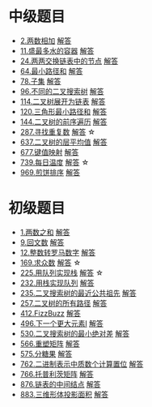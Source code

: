 
# 中级题目

* [2.两数相加]()  [解答](./answer/2.两数相加.cpp)
* [11.盛最多水的容器]()  [解答](./answer/11.盛最多水的容器.cpp)
* [24.两两交换链表中的节点]()  [解答](./answer/24.两两交换链表中的节点.cpp)
* [64.最小路径和]()  [解答](./answer/64.最小路径和.cpp)
* [78.子集]()  [解答](./answer/78.子集.cpp)
* [96.不同的二叉搜索树]()  [解答](./answer/96.不同的二叉搜索树.cpp)
* [114.二叉树展开为链表]()  [解答](./answer/114.二叉树展开为链表.cpp)
* [120.三角形最小路径和](https://leetcode-cn.com/problems/triangle/)  [解答](./answer/120.三角形最小路径和.cpp)
* [144.二叉树的前序遍历]()  [解答](./answer/144.二叉树的前序遍历.cpp)
* [287.寻找重复数](https://leetcode-cn.com/problems/find-the-duplicate-number/)  [解答](./answer/287.寻找重复数.cpp) &star;
* [637.二叉树的层平均值](https://leetcode-cn.com/problems/average-of-levels-in-binary-tree/)  [解答](./answer/637.二叉树的层平均值.cpp) 
* [677.键值映射](https://leetcode-cn.com/problems/map-sum-pairs/)  [解答](./answer/677.键值映射.cpp) 
* [739.每日温度](https://leetcode-cn.com/problems/daily-temperatures/)  [解答](./answer/739.每日温度.cpp) &star;
* [969.煎饼排序](https://leetcode-cn.com/problems/pancake-sorting/)  [解答](./answer/969.煎饼排序.cpp) 


# 初级题目

* [1.两数之和]()  [解答](./answer/1.两数之和.cpp)
* [9.回文数]()  [解答](./answer/9.回文数.cpp)
* [12.整数转罗马数字](https://leetcode-cn.com/problems/integer-to-roman/)  [解答](./answer/12.整数转罗马数字.cpp)
* [169.求众数](https://leetcode-cn.com/problems/majority-element/)  [解答](./answer/169.求众数.cpp) &star;
* [225.用队列实现栈](https://leetcode-cn.com/problems/implement-stack-using-queues/)  [解答](./answer/225.用队列实现栈.cpp) &star;
* [232.用栈实现队列]()  [解答](./answer/232.用栈实现队列.cpp)
* [235.二叉搜索树的最近公共祖先](https://leetcode-cn.com/problems/lowest-common-ancestor-of-a-binary-search-tree/)  [解答](./answer/235.二叉搜索树的最近公共祖先.cpp)
* [257.二叉树的所有路径](https://leetcode-cn.com/problems/binary-tree-paths/)  [解答](./answer/257.二叉树的所有路径.cpp)
* [412.FizzBuzz](https://leetcode-cn.com/problems/fizz-buzz/)  [解答](./answer/412.FizzBuzz.cpp)
* [496.下一个更大元素I](https://leetcode-cn.com/problems/next-greater-element-i/)  [解答](./answer/496.下一个更大元素I.cpp)
* [530.二叉搜索树的最小绝对差]()  [解答](./answer/530.二叉搜索树的最小绝对差.cpp)
* [566.重塑矩阵]()  [解答](./answer/566.重塑矩阵.cpp)
* [575.分糖果]()  [解答](./answer/575.分糖果.cpp)
* [762.二进制表示中质数个计算置位]()  [解答](./answer/762.二进制表示中质数个计算置位.cpp)
* [766.托普利茨矩阵](https://leetcode-cn.com/problems/toeplitz-matrix/)  [解答](./answer/766.托普利茨矩阵.cpp)
* [876.链表的中间结点]()  [解答](./answer/876.链表的中间结点.cpp)
* [883.三维形体投影面积](https://leetcode-cn.com/problems/projection-area-of-3d-shapes/)  [解答](./answer/883.三维形体投影面积.cpp)
